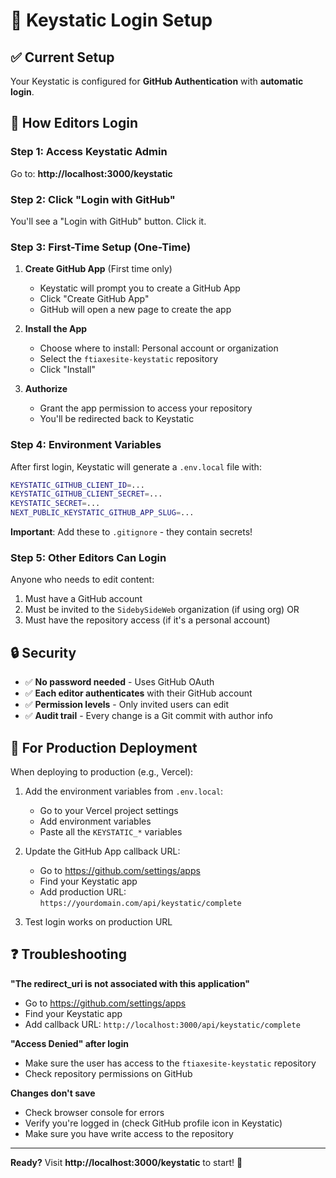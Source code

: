 # 🔐 Keystatic Login Setup

## ✅ **Current Setup**

Your Keystatic is configured for **GitHub Authentication** with **automatic login**.

## 🚀 **How Editors Login**

### Step 1: Access Keystatic Admin

Go to: **http://localhost:3000/keystatic**

### Step 2: Click "Login with GitHub"

You'll see a "Login with GitHub" button. Click it.

### Step 3: First-Time Setup (One-Time)

1. **Create GitHub App** (First time only)
   - Keystatic will prompt you to create a GitHub App
   - Click "Create GitHub App"
   - GitHub will open a new page to create the app
   
2. **Install the App**
   - Choose where to install: Personal account or organization
   - Select the `ftiaxesite-keystatic` repository
   - Click "Install"

3. **Authorize**
   - Grant the app permission to access your repository
   - You'll be redirected back to Keystatic

### Step 4: Environment Variables

After first login, Keystatic will generate a `.env.local` file with:

```bash
KEYSTATIC_GITHUB_CLIENT_ID=...
KEYSTATIC_GITHUB_CLIENT_SECRET=...
KEYSTATIC_SECRET=...
NEXT_PUBLIC_KEYSTATIC_GITHUB_APP_SLUG=...
```

**Important**: Add these to `.gitignore` - they contain secrets!

### Step 5: Other Editors Can Login

Anyone who needs to edit content:

1. Must have a GitHub account
2. Must be invited to the `SidebySideWeb` organization (if using org) OR
3. Must have the repository access (if it's a personal account)

## 🔒 **Security**

- ✅ **No password needed** - Uses GitHub OAuth
- ✅ **Each editor authenticates** with their GitHub account
- ✅ **Permission levels** - Only invited users can edit
- ✅ **Audit trail** - Every change is a Git commit with author info

## 🎯 **For Production Deployment**

When deploying to production (e.g., Vercel):

1. Add the environment variables from `.env.local`:
   - Go to your Vercel project settings
   - Add environment variables
   - Paste all the `KEYSTATIC_*` variables

2. Update the GitHub App callback URL:
   - Go to https://github.com/settings/apps
   - Find your Keystatic app
   - Add production URL: `https://yourdomain.com/api/keystatic/complete`

3. Test login works on production URL

## ❓ **Troubleshooting**

**"The redirect_uri is not associated with this application"**
- Go to https://github.com/settings/apps
- Find your Keystatic app
- Add callback URL: `http://localhost:3000/api/keystatic/complete`

**"Access Denied" after login**
- Make sure the user has access to the `ftiaxesite-keystatic` repository
- Check repository permissions on GitHub

**Changes don't save**
- Check browser console for errors
- Verify you're logged in (check GitHub profile icon in Keystatic)
- Make sure you have write access to the repository

---

**Ready?** Visit **http://localhost:3000/keystatic** to start! 🚀
